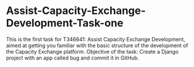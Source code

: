 # Assist-Capacity-Exchange-Development-Task-one
This is the first task for T346641: Assist Capacity Exchange Development, aimed at getting you familiar with the basic structure of the development of the Capacity Exchange platform.  Objective of the task: Create a Django project with an app called bug and commit it in GitHub.
